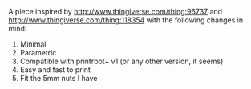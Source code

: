 A piece inspired by http://www.thingiverse.com/thing:96737 and http://www.thingiverse.com/thing:118354 with the following changes in mind:

1. Minimal
2. Parametric
3. Compatible with printrbot+ v1 (or any other version, it seems)
4. Easy and fast to print
5. Fit the 5mm nuts I have
